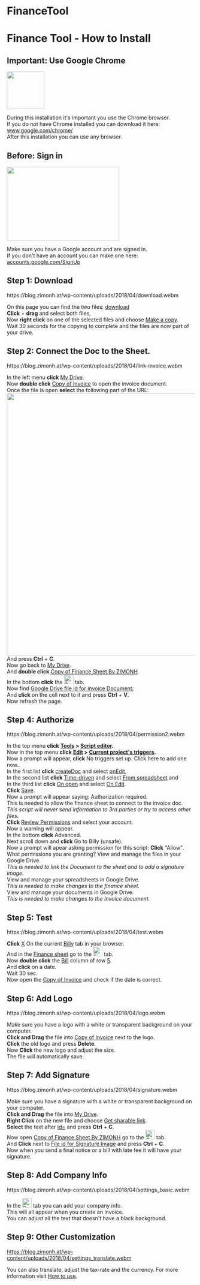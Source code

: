 # FinanceTool
<div class="entry-content">
<h1>Finance Tool - How to Install</h1>
<div class="instruc">
<div class="carou0 carou">
<h2>Important: Use Google Chrome</h2>
<img src="https://blog.zimonh.at/wp-content/uploads/2018/04/Google_Chrome-300x300.png" alt="" class="alignnone size-medium wp-image-280" srcset="https://blog.zimonh.at/wp-content/uploads/2018/04/Google_Chrome-300x300.png 300w, https://blog.zimonh.at/wp-content/uploads/2018/04/Google_Chrome-150x150.png 150w, https://blog.zimonh.at/wp-content/uploads/2018/04/Google_Chrome.png 512w" width="100" height="100">
<p>During this installation it's important you use the Chrome browser.
<br> If you do not have Chrome installed you can download it here: <a href="https://www.google.com/chrome/">www.google.com/chrome/</a>
<br> After this installation you can use any browser.</p>
</div>
<div class="carou1 carou">
<h2>Before: Sign in</h2>
<img src="https://blog.zimonh.at/wp-content/uploads/2018/04/signin-300x197.png" alt="" class="alignnone size-medium wp-image-282" srcset="https://blog.zimonh.at/wp-content/uploads/2018/04/signin-300x197.png 300w, https://blog.zimonh.at/wp-content/uploads/2018/04/signin.png 450w" sizes="(max-width: 300px) 100vw, 300px" width="300" height="197">
<p>Make sure you have a Google account and are signed in.
<br> If you don't have an account you can make one here: <a href="https://accounts.google.com/SignUp">accounts.google.com/SignUp</a></p>
</div>
<div class="carou2 carou">
<h2>Step 1: Download</h2>
https://blog.zimonh.at/wp-content/uploads/2018/04/download.webm
<p> On this page you can find the two files:
<a href="https://drive.google.com/open?id=1UlBqv72MITxK9OUbtVVfgBZX3Cq57Nzr">download</a>
<br>
<b>Click</b> +
<b>drag</b> and select both files,
<br> Now
<b>right click</b> on one of the selected files and choose
<u>Make a copy</u>.
<br> Wait 30 seconds for the copying to complete and the files are now part of your drive.</p>
</div>
<div class="carou3 carou">
<h2>Step 2: Connect the Doc to the Sheet.</h2>
https://blog.zimonh.at/wp-content/uploads/2018/04/link-invoice.webm


<p>In the left menu
<b>click</b>
<u>My Drive</u>.
<br> Now
<b>double click</b>
<u>Copy of Invoice</u> to open the invoice document.
<br> Once the file is open
<b>select</b> the following part of the URL:
<img style="border-radius:3px" src="https://imgur.com/06cSLMu.png" width="700px">
<br> And press
<b>Ctrl</b> +
<b>C</b>.
<br> Now go back to
<u>My Drive</u>.
<br> And
<b>double click</b>
<u>Copy of Finance Sheet By ZIMONH</u>.
<br> In the bottom
<b>click</b> the <img src="https://blog.zimonh.at/wp-content/uploads/2018/05/tab_settings.png" alt="Settings" height=25px; width=auto> tab.
<br> Now find
<u>Google Drive file id for invoice Document:</u>
<br> And
<b>click</b> on the cell next to it and press
<b>Ctrl</b> +
<b>V</b>.
<br> Now refresh the page.</p>
</div>
<div class="carou4 carou">
<h2>Step 4: Authorize</h2>
https://blog.zimonh.at/wp-content/uploads/2018/04/permission2.webm


<p>In the top menu
<b>click</b> <b><u>Tools</u> &gt; <u>Script editor</u>.</b>
<br> Now in the top menu
<b>click</b> <b><u>Edit</u> &gt; <u>Current project's triggers</u>.</b>
<br> Now a prompt will appear,
<b>click</b>
<fa>No triggers set up. Click here to add one now.</fa>.
<br> In the first list
<b>click</b>
<u>createDoc</u> and select
<u>onEdit</u>,
<br> In the second list
<b>click</b>
<u>Time-driven</u> and select
<u>From spreadsheet</u> and
<br> In the third list
<b>click</b>
<u>On open</u> and select
<u>On Edit</u>.
<br>
<b>Click</b>
<u>Save</u>.
<br> Now a prompt will appear saying: Authorization required.
<br> This is needed to allow the finance sheet to connect to the invoice doc.
<br>
<i>This script will never send information to 3rd parties or try to access other files.</i>
<br>
<b>Click</b>
<u>Review Permissions</u> and select your account.
<br> Now a warning will appear.
<br> In the bottom
<b>click</b>
<fa>Advanced</fa>.
<br> Next scroll down and
<b>click</b>
<fa>Go to Billy (unsafe)</fa>.
<br> Now a prompt will apear asking permission for this script:
<b>Click</b> "Allow".
<br> What permissions you are granting?
View and manage the files in your Google Drive.<br>
<i>This is needed to link the Document to the sheet and to add a signature image.</i><br>
View and manage your spreadsheets in Google Drive.<br>
<i>This is needed to make changes to the finance sheet.</i><br>
View and manage your documents in Google Drive.<br>
<i>This is needed to make changes to the Invoice document.</i><br>
</p>
</div>
<div class="carou5 carou">
<h2>Step 5: Test</h2>
https://blog.zimonh.at/wp-content/uploads/2018/04/test.webm



<p>
<b>Click</b>
<u>X</u> On the current
<u>Billy</u> tab in your browser.
<br> And in the
<u>Finance sheet</u> go to the <img src="https://blog.zimonh.at/wp-content/uploads/2018/05/tab_finance.png" alt="Finance" height=25px; width=auto> tab.
<br> Now
<b>double click</b> the
<u>Bill</u> column of row
<u>5</u>.
<br> And
<b>click</b> on a date.
<br> Wait 30 sec.
<br> Now open the
<u>Copy of Invoice</u> and check if the date is correct.</p>
</div>
<div class="carou6 carou">
<h2>Step 6: Add Logo</h2>
https://blog.zimonh.at/wp-content/uploads/2018/04/logo.webm


<p>Make sure you have a logo with a white or transparent background on your computer.
<br>
<b>Click and Drag</b> the file into
<u>Copy of Invoice</u> next to the logo.
<br>
<b>Click</b> the old logo and press
<b>Delete</b>.
<br> Now
<b>Click</b> the new logo and adjust the size.
<br> The file will automatically save.</p>
</div>
<div class="carou7 carou">
<h2>Step 7: Add Signature</h2>
https://blog.zimonh.at/wp-content/uploads/2018/04/signature.webm



<p>Make sure you have a signature with a white or transparent background on your computer.
<br>
<b>Click and Drag</b> the file into
<u>My Drive</u>.
<br>
<b>Right Click</b> on the new file and choose
<u>Get sharable link</u>.
<br>
<b>Select</b> the text after
<u>id=</u> and press
<b>Ctrl</b> +
<b>C</b>.
<br> Now open
<u>Copy of Finance Sheet By ZIMONH</u> go to the <img src="https://blog.zimonh.at/wp-content/uploads/2018/05/tab_settings.png" alt="Settings" height=25px; width=auto> tab.
<br> And
<b>Click</b> next to
<u>File id for Signature Image</u> and press
<b>Ctrl</b> +
<b>C</b>.
<br> Now when you send a final notice or a bill with late fee it will have your signature.
</p>
</div>
<div class="carou8 carou">
<h2>Step 8: Add Company Info</h2>
https://blog.zimonh.at/wp-content/uploads/2018/04/settings_basic.webm




<p>In the <img src="https://blog.zimonh.at/wp-content/uploads/2018/05/tab_settings.png" alt="Settings" height=25px; width=auto> tab you can add your company info.
<br> This will all appear when you create an invoice.
<br> You can adjust all the text that doesn't have a black background.</p>
</div>
<div class="carou9 carou">
<h2>Step 9: Other Customization</h2>


https://blog.zimonh.at/wp-content/uploads/2018/04/settings_translate.webm


<p>You can also translate, adjust the tax-rate and the currency. For more information visit <a title="How to use" href="https://blog.zimonh.at/finance-tool-how-to-use/">How to use</a>.</p>
</div>
